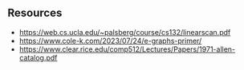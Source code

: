 ## Resources

- https://web.cs.ucla.edu/~palsberg/course/cs132/linearscan.pdf
- https://www.cole-k.com/2023/07/24/e-graphs-primer/
- https://www.clear.rice.edu/comp512/Lectures/Papers/1971-allen-catalog.pdf
